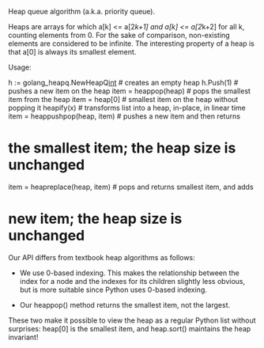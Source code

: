 Heap queue algorithm (a.k.a. priority queue).

Heaps are arrays for which a[k] <= a[2*k+1] and a[k] <= a[2*k+2] for
all k, counting elements from 0.  For the sake of comparison,
non-existing elements are considered to be infinite.  The interesting
property of a heap is that a[0] is always its smallest element.

Usage:

h := golang_heapq.NewHeapQ[int]()            # creates an empty heap
h.Push(1)                                    # pushes a new item on the heap
item = heappop(heap) # pops the smallest item from the heap
item = heap[0]       # smallest item on the heap without popping it
heapify(x)           # transforms list into a heap, in-place, in linear time
item = heappushpop(heap, item) # pushes a new item and then returns
# the smallest item; the heap size is unchanged
item = heapreplace(heap, item) # pops and returns smallest item, and adds
# new item; the heap size is unchanged

Our API differs from textbook heap algorithms as follows:

- We use 0-based indexing.  This makes the relationship between the
  index for a node and the indexes for its children slightly less
  obvious, but is more suitable since Python uses 0-based indexing.

- Our heappop() method returns the smallest item, not the largest.

These two make it possible to view the heap as a regular Python list
without surprises: heap[0] is the smallest item, and heap.sort()
maintains the heap invariant!



